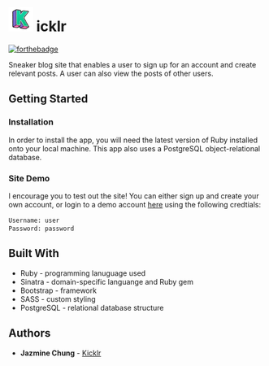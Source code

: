 # <img src="https://github.com/Chungzilla/chungzilla.github.io/blob/master/images/kicklr_k.PNG" width="48"> icklr
[![forthebadge](https://forthebadge.com/images/badges/made-with-ruby.svg)](https://forthebadge.com)

Sneaker blog site that enables a user to sign up for an account and create relevant posts. A user can also view the posts of other users.

## Getting Started

### Installation
In order to install the app, you will need the latest version of Ruby installed onto your local machine. This app also uses a PostgreSQL object-relational database.

### Site Demo
I encourage you to test out the site! You can either sign up and create your own account, or login to a demo account [here](https://www.kicklr.herokuapp.com) using the following credtials:

```
Username: user
Password: password
```

## Built With
- Ruby - programming lanuguage used
- Sinatra - domain-specific languange and Ruby gem
- Bootstrap - framework
- SASS - custom styling
- PostgreSQL - relational database structure

## Authors
- **Jazmine Chung** - [Kicklr](https://kicklr.herokuapp.com)


